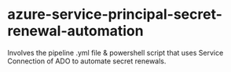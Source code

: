 # azure-service-principal-secret-renewal-automation
Involves the pipeline .yml file & powershell script that uses Service Connection of ADO to automate secret renewals. 
